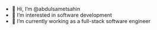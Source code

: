 - 👋 Hi, I’m @abdulsametsahin
- 👀 I’m interested in software development
- 🌱 I’m currently working as a full-stack software engineer

<!---
abdulsametsahin/abdulsametsahin is a ✨ special ✨ repository because its `README.md` (this file) appears on your GitHub profile.
You can click the Preview link to take a look at your changes.
--->
